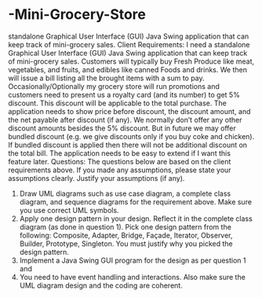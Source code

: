 # -Mini-Grocery-Store
standalone Graphical User Interface (GUI) Java Swing application that can  keep track of mini-grocery sales.
Client Requirements:
I need a standalone Graphical User Interface (GUI) Java Swing application that can 
keep track of mini-grocery sales. Customers will typically buy Fresh Produce like 
meat, vegetables, and fruits, and edibles like canned Foods and drinks. We then will 
issue a bill listing all the brought items with a sum to pay. Occasionally/Optionally 
my grocery store will run promotions and customers need to present us a royalty card 
(and its number) to get 5% discount. This discount will be applicable to the total 
purchase. The application needs to show price before discount, the discount amount, 
and the net payable after discount (if any). We normally don’t offer any other 
discount amounts besides the 5% discount. But in future we may offer bundled 
discount (e.g. we give discounts only if you buy coke and chicken). If bundled 
discount is applied then there will not be additional discount on the total bill. The 
application needs to be easy to extend if I want this feature later. 
Questions:
The questions below are based on the client requirements above. If you made any 
assumptions, please state your assumptions clearly. Justify your assumptions (if any). 
1. Draw UML diagrams such as use case diagram, a complete class diagram, 
and sequence diagrams for the requirement above. Make sure you use correct 
UML symbols. 
2. Apply one design pattern in your design. Reflect it in the complete class 
diagram (as done in question 1). Pick one design pattern from the following: 
Composite, Adapter, Bridge, Façade, Iterator, Observer, Builder, Prototype, 
Singleton. You must justify why you picked the design pattern. 
3. Implement a Java Swing GUI program for the design as per question 1 and 
2. You need to have event handling and interactions. Also make sure the 
UML diagram design and the coding are coherent. 
